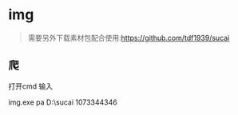 # img

>需要另外下载素材包配合使用:https://github.com/tdf1939/sucai


## 爬 
打开cmd 输入


img.exe pa D:\\sucai 1073344346
